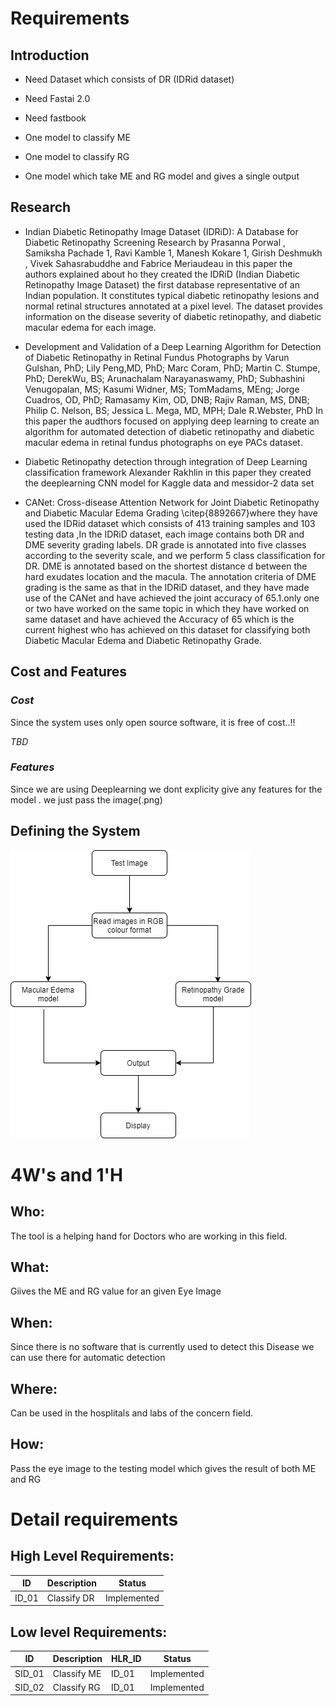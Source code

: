 # Requirements

## Introduction
* Need Dataset which consists of DR (IDRid dataset) 

* Need Fastai 2.0

* Need fastbook

* One model to classify ME

* One model to classify RG

* One model which take ME and RG model and gives a single output

## Research
* Indian Diabetic Retinopathy Image Dataset (IDRiD): A Database for Diabetic Retinopathy Screening Research by Prasanna Porwal  , Samiksha Pachade 1, Ravi Kamble 1, Manesh Kokare 1, Girish Deshmukh , Vivek Sahasrabuddhe  and Fabrice Meriaudeau in this paper the authors explained about ho they created the IDRiD (Indian Diabetic Retinopathy Image Dataset) the first database representative of an Indian population. It constitutes typical diabetic retinopathy lesions and normal retinal structures annotated at a pixel level. The dataset provides information on the disease severity of diabetic retinopathy, and diabetic macular edema for each image.

 

* Development and Validation of a Deep Learning Algorithm for Detection of Diabetic Retinopathy in Retinal Fundus Photographs by Varun Gulshan, PhD; Lily Peng,MD, PhD; Marc Coram, PhD; Martin C. Stumpe, PhD; DerekWu, BS; Arunachalam Narayanaswamy, PhD; Subhashini Venugopalan, MS; Kasumi Widner, MS; TomMadams, MEng; Jorge Cuadros, OD, PhD; Ramasamy Kim, OD, DNB; Rajiv Raman, MS, DNB; Philip C. Nelson, BS; Jessica L. Mega, MD, MPH; Dale R.Webster, PhD In this paper the audthors focused on applying deep learning to create an algorithm for automated detection of diabetic retinopathy and diabetic macular edema in retinal fundus photographs on eye PACs dataset.


* Diabetic Retinopathy detection through integration of Deep Learning classification framework Alexander Rakhlin in this paper they created the deeplearning  CNN model for Kaggle data and messidor-2 data set

* CANet: Cross-disease Attention Network for Joint Diabetic Retinopathy and Diabetic Macular Edema Grading \citep{8892667}where they have used the IDRid dataset which consists of 413 training samples and 103 testing data ,In the IDRiD dataset, each image contains both DR and DME severity grading labels. DR grade is annotated into five classes according to the severity scale, and we perform 5 class classification for DR. DME is annotated based on the shortest distance d between the hard exudates location and the macula. The annotation criteria of DME grading is the same as that in the IDRiD dataset, and they have made use of the CANet and have achieved the joint accuracy of 65.1.only one or two have worked on the same topic in which they have worked on same dataset and have achieved the Accuracy of 65 which is the current highest who has achieved on this dataset for classifying both Diabetic Macular Edema and Diabetic Retinopathy Grade.

## Cost and Features
### *Cost*
Since the system uses only open source software, it is free of cost..!!

*TBD*

### *Features*
Since we are using Deeplearning we dont explicity give any features for the model . we just pass the image(.png)

## Defining the System
![Flow chart](https://github.com/Deepak141/Sample_ltts/blob/main/1_Requirements/Final%20(1).png)

# 4W&#39;s and 1&#39;H

## Who:

The tool is a helping hand for Doctors who are working in this field.

## What:

Giives the ME and RG value for an given Eye Image

## When:

Since there is no software that is currently used to detect this Disease we can use there for automatic detection

## Where:

Can be used in the hosplitals and labs of the concern field.

## How:

Pass the eye image to the testing model which gives the result of both ME and RG

# Detail requirements
## High Level Requirements:

|      ID          |Description                          |Status                         |
|----------------|-------------------------------|-----------------------------|
|ID_01|Classify DR |Implemented|



##  Low level Requirements:
|      ID          |Description                          |  HLR_ID  |Status               |
|----------------|-------------------------------|----------|-----------------------------|
|SID_01|Classify ME|ID_01|Implemented|
|SID_02|Classify RG|ID_01|Implemented|

